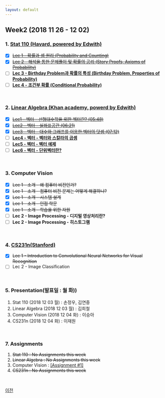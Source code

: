 ```yaml
---
layout: default
---
```

## Week2 (2018 11 26 - 12 02)

### 1. **[Stat 110 (Havard, powered by Edwith)](https://www.edwith.org/harvardprobability)**
- [x] ~~[Lec 1 - 확률과 셈 원리 (Probability and Counting)](http://www.edwith.org/harvardprobability/lecture/29349/)~~
- [x] ~~[Lec 2 - 해석을 통한 문제풀이 및 확률의 공리 (Story Proofs, Axioms of Probability)](http://www.edwith.org/harvardprobability/lecture/30894/)~~
- [ ] **[Lec 3 - Birthday Problem과 확률의 특성 (Birthday Problem, Properties of Probability)](https://www.edwith.org/harvardprobability/lecture/30895/)**
- [ ] **[Lec 4 - 조건부 확률 (Conditional Probability)](https://www.edwith.org/harvardprobability/lecture/30896/)**
 <br>

### 2. **[Linear Algebra (Khan academy, powerd by Edwith)](https://www.edwith.org/linear-algebra)** 
- [x] ~~[Lec1 - 벡터 - 선형대수학을 위한 벡터란? (05:48)](http://www.edwith.org/linear-algebra/lecture/30304/)~~
- [x] ~~[Lec2 - 벡터 - 실좌표공간 (06:21)](http://www.edwith.org/linear-algebra/lecture/30305/)~~
- [x] ~~[Lec3 - 벡터 - 대수와 그래프를 이용한 벡터의 덧셈 (07:12)](http://www.edwith.org/linear-algebra/lecture/30306/)~~
- [ ] **[Lec4 - 벡터 - 벡터와 스칼라의 곱셈](https://www.edwith.org/linear-algebra/lecture/30337/)**
- [ ] **[Lec5 - 벡터 - 벡터 예제](https://www.edwith.org/linear-algebra/lecture/30307/)**
- [ ] **[Lec6 - 벡터 - 단위벡터란?](https://www.edwith.org/linear-algebra/lecture/30308/)**
<br>

### 3. **Computer Vision**
- [x] ~~Lec 1 - 소개 - 왜 컴퓨터 비전인가?~~
- [x] ~~Lec 1 - 소개 - 컴퓨터 비전 문제는 어떻게 해결하나?~~
- [X] ~~Lec 1 - 소개 - 시스템 설계~~
- [X] ~~Lec 1 - 소개 - 인접 학문~~
- [X] ~~Lec 1 - 소개 - 학습을 위한 자원~~
- [ ] **Lec 2 - Image Processing - 디지털 영상처리란?**
- [ ] **Lec 2 - Image Processing - 히스토그램**
<br>

### 4. [CS231n(Stanford)](https://github.com/insurgent92/CS231N_17_KOR_SUB)
- [X] ~~Lec 1 - Introduction to Convolutional Neural Networks for Visual Recognition~~
- [ ] Lec 2 - Image Classification
<br>

### 5. Presentation(발표일 : 월 화))
1. Stat 110 (2018 12 03 월) : 손정우, 김연중 
2. Linear Algebra (2018 12 03 월) : 김희철
3. Computer Vision (2018 12 04 화) : 이승아
4. CS231n (2018 12 04 화) : 이재원 
<br> 

### 7. Assignments
1. ~~Stat 110 : No Assignments this week~~
2. ~~Linear Algebra : No Assignments this week~~
3. Computer Vision : [[Assignment #1]](../assignment1.html)
4. ~~CS231n : No Assignments this week~~
<br> 

[이전](../../)